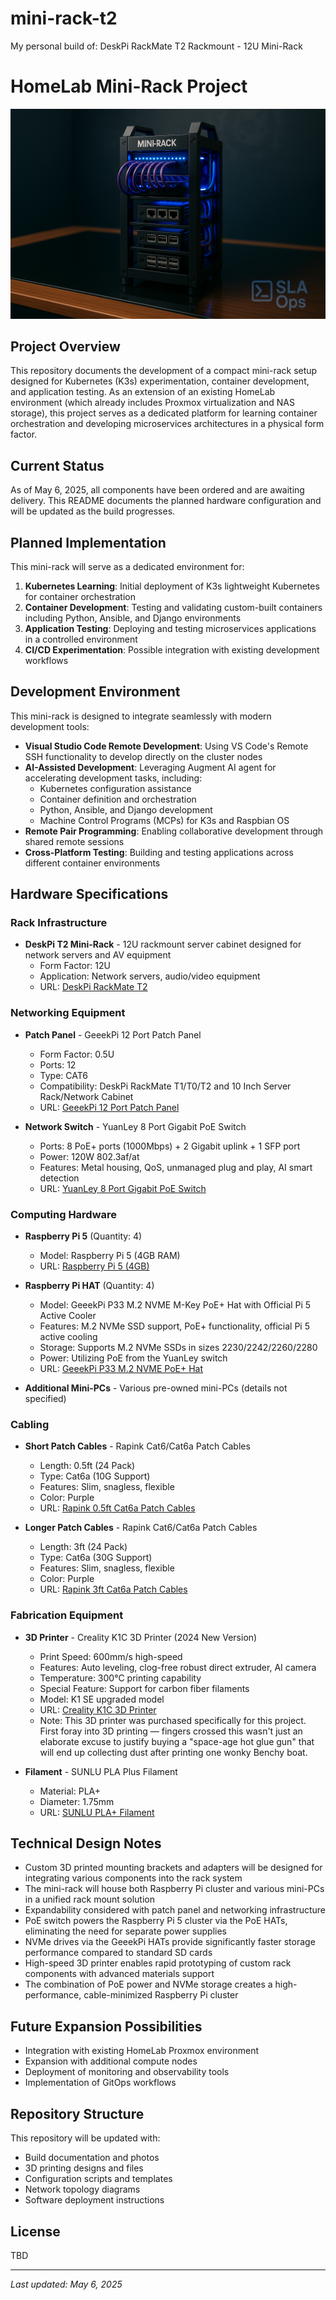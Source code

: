 # mini-rack-t2
My personal build of: DeskPi RackMate T2 Rackmount - 12U Mini-Rack
# HomeLab Mini-Rack Project

![DeskPi T2 Rackmount 12U 10" Rack](mini_rack_sla.png "Mini-Rack")

## Project Overview
This repository documents the development of a compact mini-rack setup designed for Kubernetes (K3s) experimentation, container development, and application testing. As an extension of an existing HomeLab environment (which already includes Proxmox virtualization and NAS storage), this project serves as a dedicated platform for learning container orchestration and developing microservices architectures in a physical form factor.

## Current Status
As of May 6, 2025, all components have been ordered and are awaiting delivery. This README documents the planned hardware configuration and will be updated as the build progresses.

## Planned Implementation
This mini-rack will serve as a dedicated environment for:

1. **Kubernetes Learning**: Initial deployment of K3s lightweight Kubernetes for container orchestration
2. **Container Development**: Testing and validating custom-built containers including Python, Ansible, and Django environments
3. **Application Testing**: Deploying and testing microservices applications in a controlled environment
4. **CI/CD Experimentation**: Possible integration with existing development workflows

## Development Environment
This mini-rack is designed to integrate seamlessly with modern development tools:

- **Visual Studio Code Remote Development**: Using VS Code's Remote SSH functionality to develop directly on the cluster nodes
- **AI-Assisted Development**: Leveraging Augment AI agent for accelerating development tasks, including:
  - Kubernetes configuration assistance
  - Container definition and orchestration
  - Python, Ansible, and Django development
  - Machine Control Programs (MCPs) for K3s and Raspbian OS
- **Remote Pair Programming**: Enabling collaborative development through shared remote sessions
- **Cross-Platform Testing**: Building and testing applications across different container environments

## Hardware Specifications

### Rack Infrastructure
- **DeskPi T2 Mini-Rack** - 12U rackmount server cabinet designed for network servers and AV equipment
  - Form Factor: 12U
  - Application: Network servers, audio/video equipment
  - URL: [DeskPi RackMate T2](https://deskpi.com/products/deskpi-rackmate-t2-rackmount-12u-server-cabinet-for-network-servers-audio-and-video-equipment)

### Networking Equipment
- **Patch Panel** - GeeekPi 12 Port Patch Panel
  - Form Factor: 0.5U
  - Ports: 12
  - Type: CAT6
  - Compatibility: DeskPi RackMate T1/T0/T2 and 10 Inch Server Rack/Network Cabinet
  - URL: [GeeekPi 12 Port Patch Panel](https://www.amazon.com/dp/B0D5XPNHHF)

- **Network Switch** - YuanLey 8 Port Gigabit PoE Switch
  - Ports: 8 PoE+ ports (1000Mbps) + 2 Gigabit uplink + 1 SFP port
  - Power: 120W 802.3af/at
  - Features: Metal housing, QoS, unmanaged plug and play, AI smart detection
  - URL: [YuanLey 8 Port Gigabit PoE Switch](https://www.amazon.com/dp/B08PJPX47D)

### Computing Hardware
- **Raspberry Pi 5** (Quantity: 4)
  - Model: Raspberry Pi 5 (4GB RAM)
  - URL: [Raspberry Pi 5 (4GB)](https://www.amazon.com/dp/B0CK3L9WD3)

- **Raspberry Pi HAT** (Quantity: 4)
  - Model: GeeekPi P33 M.2 NVME M-Key PoE+ Hat with Official Pi 5 Active Cooler
  - Features: M.2 NVMe SSD support, PoE+ functionality, official Pi 5 active cooling
  - Storage: Supports M.2 NVMe SSDs in sizes 2230/2242/2260/2280
  - Power: Utilizing PoE from the YuanLey switch
  - URL: [GeeekPi P33 M.2 NVME PoE+ Hat](https://www.amazon.com/dp/B0D8JC3MXQ)

- **Additional Mini-PCs** - Various pre-owned mini-PCs (details not specified)

### Cabling
- **Short Patch Cables** - Rapink Cat6/Cat6a Patch Cables
  - Length: 0.5ft (24 Pack)
  - Type: Cat6a (10G Support)
  - Features: Slim, snagless, flexible
  - Color: Purple
  - URL: [Rapink 0.5ft Cat6a Patch Cables](https://www.amazon.com/dp/B0DWTW5RVK)

- **Longer Patch Cables** - Rapink Cat6/Cat6a Patch Cables
  - Length: 3ft (24 Pack)
  - Type: Cat6a (30G Support)
  - Features: Slim, snagless, flexible
  - Color: Purple
  - URL: [Rapink 3ft Cat6a Patch Cables](https://www.amazon.com/dp/B0DWTQWHYV)

### Fabrication Equipment
- **3D Printer** - Creality K1C 3D Printer (2024 New Version)
  - Print Speed: 600mm/s high-speed
  - Features: Auto leveling, clog-free robust direct extruder, AI camera
  - Temperature: 300°C printing capability
  - Special Feature: Support for carbon fiber filaments
  - Model: K1 SE upgraded model
  - URL: [Creality K1C 3D Printer](https://www.amazon.com/dp/B0DNPZW6BY)
  - Note: This 3D printer was purchased specifically for this project. First foray into 3D printing — fingers crossed this wasn't just an elaborate excuse to justify buying a "space-age hot glue gun" that will end up collecting dust after printing one wonky Benchy boat.

- **Filament** - SUNLU PLA Plus Filament
  - Material: PLA+
  - Diameter: 1.75mm
  - URL: [SUNLU PLA+ Filament](https://www.amazon.com/dp/B0C4TNQZYY)

## Technical Design Notes
- Custom 3D printed mounting brackets and adapters will be designed for integrating various components into the rack system
- The mini-rack will house both Raspberry Pi cluster and various mini-PCs in a unified rack mount solution
- Expandability considered with patch panel and networking infrastructure
- PoE switch powers the Raspberry Pi 5 cluster via the PoE HATs, eliminating the need for separate power supplies
- NVMe drives via the GeeekPi HATs provide significantly faster storage performance compared to standard SD cards
- High-speed 3D printer enables rapid prototyping of custom rack components with advanced materials support
- The combination of PoE power and NVMe storage creates a high-performance, cable-minimized Raspberry Pi cluster

## Future Expansion Possibilities
- Integration with existing HomeLab Proxmox environment
- Expansion with additional compute nodes
- Deployment of monitoring and observability tools
- Implementation of GitOps workflows

## Repository Structure
This repository will be updated with:
- Build documentation and photos
- 3D printing designs and files
- Configuration scripts and templates
- Network topology diagrams
- Software deployment instructions

## License
TBD

---
*Last updated: May 6, 2025*
